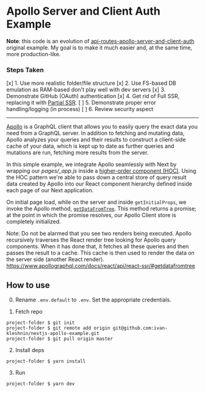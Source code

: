 # Apollo Server and Client Auth Example

**Note**: this code is an evolution of [api-routes-apollo-server-and-client-auth](https://github.com/zeit/next.js/tree/canary/examples/api-routes-apollo-server-and-client-auth) original example.
My goal is to make it much easier and, at the same time, more production-like.

### Steps Taken

[x] 1. Use more realistic folder/file structure
[x] 2. Use FS-based DB emulation as RAM-based don't play well with dev servers
[x] 3. Demonstrate GitHub (OAuth) authentication
[x] 4. Get rid of Full SSR, replacing it with [Partial SSR](https://paqmind.com/en/blog/ssr-is-not-the-future).
[ ] 5. Demonstrate proper error handling/logging (in process)
[ ] 6. Review security aspect

---

[Apollo](https://www.apollographql.com/client/) is a GraphQL client that allows you to easily query the exact data you need from a GraphQL server. In addition to fetching and mutating data, Apollo analyzes your queries and their results to construct a client-side cache of your data, which is kept up to date as further queries and mutations are run, fetching more results from the server.

In this simple example, we integrate Apollo seamlessly with Next by wrapping our _pages/\_app.js_ inside a [higher-order component (HOC)](https://facebook.github.io/react/docs/higher-order-components.html). Using the HOC pattern we're able to pass down a central store of query result data created by Apollo into our React component hierarchy defined inside each page of our Next application.

On initial page load, while on the server and inside `getInitialProps`, we invoke the Apollo method, [`getDataFromTree`](https://www.apollographql.com/docs/react/api/react-ssr/#getdatafromtree). This method returns a promise; at the point in which the promise resolves, our Apollo Client store is completely initialized.

Note: Do not be alarmed that you see two renders being executed. Apollo recursively traverses the React render tree looking for Apollo query components. When it has done that, it fetches all these queries and then passes the result to a cache. This cache is then used to render the data on the server side (another React render).
https://www.apollographql.com/docs/react/api/react-ssr/#getdatafromtree

## How to use

0. Rename `.env.default` to `.env`. Set the appropriate credentials.

1. Fetch repo

```
project-folder $ git init
project-folder $ git remote add origin git@github.com:ivan-kleshnin/nextjs-apollo-example.git
project-folder $ git pull origin master
```

2. Install deps

```
project-folder $ yarn install
```

3. Run

```
project-folder $ yarn dev
```
